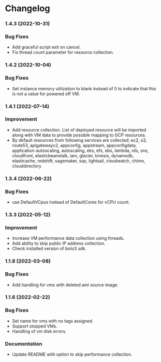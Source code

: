 # Changelog

### 1.4.3 (2022-10-31)
### Bug Fixes
* Add graceful script exit on cancel.
* Fix thread count parameter for resource collection.

### 1.4.2 (2022-10-04)
### Bug Fixes
* Set instance memory utilization to blank instead of 0 to indicate that this is not a value for powered off VM.

### 1.4.1 (2022-07-14)

### Improvement
* Add resource collection. List of deployed resource will be imported along with VM data to provide possible mapping to GCP resources.
* By default resources from following services are collected: 
        ec2, s3, route53, apigatewayv2, appconfig,
        appstream, appconfigdata, application-autoscaling,
        autoscaling, eks, efs, ebs, lambda, rds, sns,
        cloudfront, elasticbeanstalk, iam, glacier, kinesis,
        dynamodb, elasticache, redshift, sagemaker, sqs,
        lightsail, cloudwatch, chime, clouddirectory


### 1.3.4 (2022-06-22)

### Bug Fixes
* use DefaultVCpus instead of DefaultCores for vCPU count.


### 1.3.3 (2022-05-12)

### Improvement
* Increase VM performance data collection using threads.
* Add ability to skip public IP address collection. 
* Check installed version of boto3 sdk. 

### 1.1.8 (2022-03-08)

### Bug Fixes
* Add handling for vms with deleted ami source image.


### 1.1.6 (2022-02-22)

### Bug Fixes
* Set name for vms with no tags assigned.
* Support stopped VMs.
* Handling of vm disk errors.

### Documentation
* Update README with option to skip performance collection.

